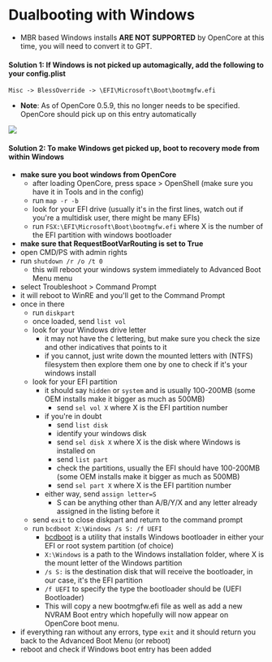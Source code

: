 # Dualbooting with Windows

* MBR based Windows installs **ARE NOT SUPPORTED** by OpenCore at this time, you will need to convert it to GPT.

#### Solution 1: If Windows is not picked up automagically, add the following to your config.plist

```
Misc -> BlessOverride -> \EFI\Microsoft\Boot\bootmgfw.efi
```

* **Note**: As of OpenCore 0.5.9, this no longer needs to be specified. OpenCore should pick up on this entry automatically

![](../images/win-md/blessoverride.png)

#### Solution 2: To make Windows get picked up, boot to recovery mode from within Windows

* **make sure you boot windows from OpenCore**
  * after loading OpenCore, press space > OpenShell (make sure you have it in Tools and in the config)
  * run `map -r -b`
  * look for your EFI drive (usually it's in the first lines, watch out if you're a multidisk user, there might be many EFIs)
  * run `FSX:\EFI\Microsoft\Boot\bootmgfw.efi` where X is the number of the EFI partition with windows bootloader
* **make sure that RequestBootVarRouting is set to True**
* open CMD/PS with admin rights
* run `shutdown /r /o /t 0`
  * this will reboot your windows system immediately to Advanced Boot Menu menu
* select Troubleshoot > Command Prompt
* it will reboot to WinRE and you'll get to the Command Prompt
* once in there
  * run `diskpart`
  * once loaded, send `list vol`
  * look for your Windows drive letter
    * it may not have the `C` lettering, but make sure you check the size and other indicatives that points to it
    * if you cannot, just write down the mounted letters with (NTFS) filesystem then explore them one by one to check if it's your windows install
  * look for your EFI partition
    * it should say `hidden` or `system` and is usually 100-200MB (some OEM installs make it bigger as much as 500MB)
      * send `sel vol X` where X is the EFI partition number
    * if you're in doubt
      * send `list disk`
      * identify your windows disk
      * send `sel disk X` where X is the disk where Windows is installed on
      * send `list part`
      * check the partitions, usually the EFI should have 100-200MB (some OEM installs make it bigger as much as 500MB)
      * send `sel part X` where X is the EFI partition number
    * either way, send `assign letter=S`
      * S can be anything other than A/B/Y/X and any letter already assigned in the listing before it
  * send `exit` to close diskpart and return to the command prompt
  * run `bcdboot X:\Windows /s S: /f UEFI`
    * [bcdboot](https://docs.microsoft.com/en-us/windows-hardware/manufacture/desktop/bcdboot-command-line-options-techref-di) is a utility that installs Windows bootloader in either your EFI or root system partition (of choice)
    * `X:\Windows` is a path to the Windows installation folder, where X is the mount letter of the Windows partition
    * `/s S:` is the destination disk that will receive the bootloader, in our case, it's the EFI partition
    * `/f UEFI` to specify the type the bootloader should be (UEFI Bootloader)
    * This will copy a new bootmgfw.efi file as well as add a new NVRAM Boot entry which hopefully will now appear on OpenCore boot menu.
* if everything ran without any errors, type `exit` and it should return you back to the Advanced Boot Menu (or reboot)
* reboot and check if Windows boot entry has been added
